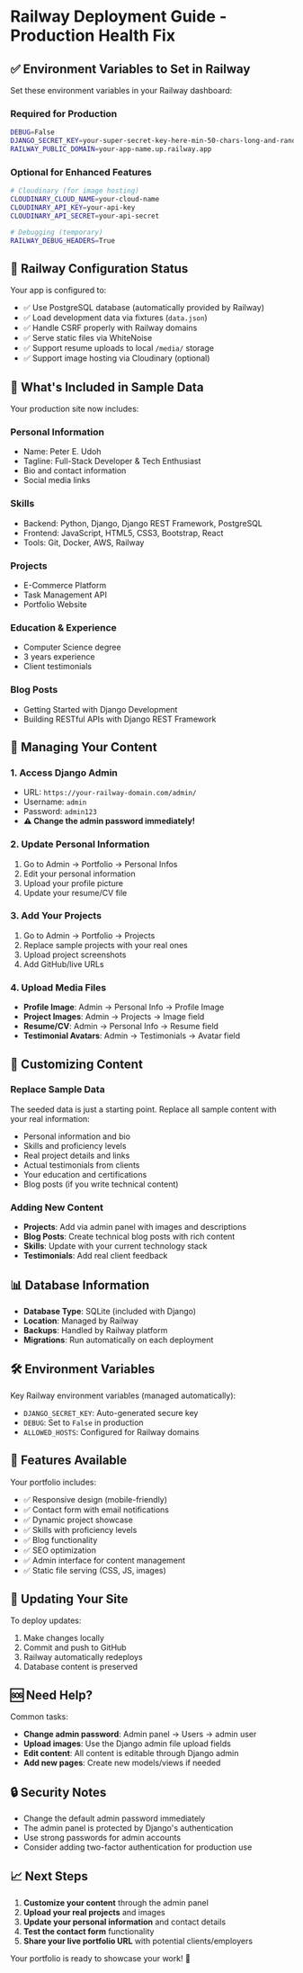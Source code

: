 # Railway Deployment Guide - Production Health Fix

## ✅ **Environment Variables to Set in Railway**

Set these environment variables in your Railway dashboard:

### **Required for Production**
```bash
DEBUG=False
DJANGO_SECRET_KEY=your-super-secret-key-here-min-50-chars-long-and-random
RAILWAY_PUBLIC_DOMAIN=your-app-name.up.railway.app
```

### **Optional for Enhanced Features**
```bash
# Cloudinary (for image hosting)
CLOUDINARY_CLOUD_NAME=your-cloud-name
CLOUDINARY_API_KEY=your-api-key
CLOUDINARY_API_SECRET=your-api-secret

# Debugging (temporary)
RAILWAY_DEBUG_HEADERS=True
```

## 🚀 **Railway Configuration Status**

Your app is configured to:
- ✅ Use PostgreSQL database (automatically provided by Railway)
- ✅ Load development data via fixtures (`data.json`)
- ✅ Handle CSRF properly with Railway domains
- ✅ Serve static files via WhiteNoise
- ✅ Support resume uploads to local `/media/` storage
- ✅ Support image hosting via Cloudinary (optional)

## 🎯 What's Included in Sample Data

Your production site now includes:

### Personal Information
- Name: Peter E. Udoh
- Tagline: Full-Stack Developer & Tech Enthusiast
- Bio and contact information
- Social media links

### Skills
- Backend: Python, Django, Django REST Framework, PostgreSQL
- Frontend: JavaScript, HTML5, CSS3, Bootstrap, React  
- Tools: Git, Docker, AWS, Railway

### Projects
- E-Commerce Platform
- Task Management API
- Portfolio Website

### Education & Experience
- Computer Science degree
- 3 years experience
- Client testimonials

### Blog Posts
- Getting Started with Django Development
- Building RESTful APIs with Django REST Framework

## 🔧 Managing Your Content

### 1. Access Django Admin
- URL: `https://your-railway-domain.com/admin/`
- Username: `admin`
- Password: `admin123`
- **⚠️ Change the admin password immediately!**

### 2. Update Personal Information
1. Go to Admin → Portfolio → Personal Infos
2. Edit your personal information
3. Upload your profile picture
4. Update your resume/CV file

### 3. Add Your Projects
1. Go to Admin → Portfolio → Projects
2. Replace sample projects with your real ones
3. Upload project screenshots
4. Add GitHub/live URLs

### 4. Upload Media Files
- **Profile Image**: Admin → Personal Info → Profile Image
- **Project Images**: Admin → Projects → Image field
- **Resume/CV**: Admin → Personal Info → Resume field
- **Testimonial Avatars**: Admin → Testimonials → Avatar field

## 🎨 Customizing Content

### Replace Sample Data
The seeded data is just a starting point. Replace all sample content with your real information:

- Personal information and bio
- Skills and proficiency levels
- Real project details and links
- Actual testimonials from clients
- Your education and certifications
- Blog posts (if you write technical content)

### Adding New Content
- **Projects**: Add via admin panel with images and descriptions
- **Blog Posts**: Create technical blog posts with rich content
- **Skills**: Update with your current technology stack
- **Testimonials**: Add real client feedback

## 📊 Database Information

- **Database Type**: SQLite (included with Django)
- **Location**: Managed by Railway
- **Backups**: Handled by Railway platform
- **Migrations**: Run automatically on each deployment

## 🛠️ Environment Variables

Key Railway environment variables (managed automatically):
- `DJANGO_SECRET_KEY`: Auto-generated secure key
- `DEBUG`: Set to `False` in production
- `ALLOWED_HOSTS`: Configured for Railway domains

## 📱 Features Available

Your portfolio includes:
- ✅ Responsive design (mobile-friendly)
- ✅ Contact form with email notifications
- ✅ Dynamic project showcase
- ✅ Skills with proficiency levels
- ✅ Blog functionality
- ✅ SEO optimization
- ✅ Admin interface for content management
- ✅ Static file serving (CSS, JS, images)

## 🔄 Updating Your Site

To deploy updates:
1. Make changes locally
2. Commit and push to GitHub
3. Railway automatically redeploys
4. Database content is preserved

## 🆘 Need Help?

Common tasks:
- **Change admin password**: Admin panel → Users → admin user
- **Upload images**: Use the Django admin file upload fields
- **Edit content**: All content is editable through Django admin
- **Add new pages**: Create new models/views if needed

## 🔒 Security Notes

- Change the default admin password immediately
- The admin panel is protected by Django's authentication
- Use strong passwords for admin accounts
- Consider adding two-factor authentication for production use

## 📈 Next Steps

1. **Customize your content** through the admin panel
2. **Upload your real projects** and images
3. **Update your personal information** and contact details
4. **Test the contact form** functionality
5. **Share your live portfolio URL** with potential clients/employers

Your portfolio is ready to showcase your work! 🎉
